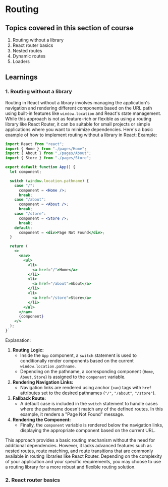 

# Routing

## Topics covered in this section of course
1. Routing without a library
2. React router basics
3. Nested routes
4. Dynamic routes
5. Loaders

## Learnings
### 1. Routing without a library
Routing in React without a library involves managing the application's navigation and rendering different components based on the URL path using built-in features like `window.location` and React's state management. While this approach is not as feature-rich or flexible as using a routing library like React Router, it can be suitable for small projects or simple applications where you want to minimize dependencies. Here's a basic example of how to implement routing without a library in React:
Example:
```jsx
import React from "react";
import { Home } from "./pages/Home";
import { About } from "./pages/About";
import { Store } from "./pages/Store";

export default function App() {
  let component;

  switch (window.location.pathname) {
    case "/":
      component = <Home />;
      break;
    case "/about":
      component = <About />;
      break;
    case "/store":
      component = <Store />;
      break;
    default:
      component = <div>Page Not Found</div>;
  }

  return (
    <>
      <nav>
        <ul>
          <li>
            <a href="/">Home</a>
          </li>
          <li>
            <a href="/about">About</a>
          </li>
          <li>
            <a href="/store">Store</a>
          </li>
        </ul>
      </nav>
      {component}
    </>
  );
}` 
```
Explanation:

1.  **Routing Logic:**
    -   Inside the `App` component, a `switch` statement is used to conditionally render components based on the current `window.location.pathname`.
    -   Depending on the pathname, a corresponding component (`Home`, `About`, `Store`) is assigned to the `component` variable.
2.  **Rendering Navigation Links:**
    -   Navigation links are rendered using anchor (`<a>`) tags with `href` attributes set to the desired pathnames (`"/"`, `"/about"`, `"/store"`).
3.  **Fallback Route:**
    -   A default case is included in the `switch` statement to handle cases where the pathname doesn't match any of the defined routes. In this example, it renders a "Page Not Found" message.
4.  **Rendering the Component:**
    -   Finally, the `component` variable is rendered below the navigation links, displaying the appropriate component based on the current URL.

This approach provides a basic routing mechanism without the need for additional dependencies. However, it lacks advanced features such as nested routes, route matching, and route transitions that are commonly available in routing libraries like React Router. Depending on the complexity of your application and your specific requirements, you may choose to use a routing library for a more robust and flexible routing solution.

### 2. React router basics
